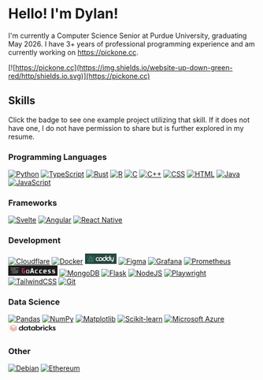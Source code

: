 # Hello! I'm Dylan!

I'm currently a Computer Science Senior at Purdue University, graduating May 2026. I have 3+ years of professional programming experience and am currently working on https://pickone.cc.

[![https://pickone.cc](https://img.shields.io/website-up-down-green-red/http/shields.io.svg)](https://pickone.cc)

## Skills

Click the badge to see one example project utilizing that skill. If it does not have one, I do not have permission to share but is further explored in my resume.

### Programming Languages

[![Python](https://img.shields.io/badge/Python-3776AB?logo=python&logoColor=fff)](https://github.com/dadal00/BlockchainPythonExample)
[![TypeScript](https://img.shields.io/badge/TypeScript-3178C6?logo=typescript&logoColor=fff)](https://github.com/dadal00/PickOne)
[![Rust](https://img.shields.io/badge/Rust-%23000000.svg?e&logo=rust&logoColor=white)](https://github.com/dadal00/PickOne)
[![R](https://img.shields.io/badge/R-%23276DC3.svg?logo=r&logoColor=white)](https://drive.google.com/file/d/1TuvDaSHydQNE31SCu_fGWuJyETZQ5C5R/view?usp=drive_link)
[![C](https://img.shields.io/badge/C-00599C?logo=c&logoColor=white)]()
[![C++](https://img.shields.io/badge/C++-%2300599C.svg?logo=c%2B%2B&logoColor=white)]()
[![CSS](https://img.shields.io/badge/CSS-1572B6?logo=css3&logoColor=fff)](https://github.com/dadal00/PickOne)
[![HTML](https://img.shields.io/badge/HTML-%23E34F26.svg?logo=html5&logoColor=white)](https://github.com/dadal00/PickOne)
[![Java](https://img.shields.io/badge/Java-%23ED8B00.svg?logo=openjdk&logoColor=white)]()
[![JavaScript](https://img.shields.io/badge/JavaScript-F7DF1E?logo=javascript&logoColor=000)]()

### Frameworks

[![Svelte](https://img.shields.io/badge/Svelte-%23f1413d.svg?logo=svelte&logoColor=white)](https://github.com/dadal00/PickOne)
[![Angular](https://img.shields.io/badge/Angular-%23DD0031.svg?logo=angular&logoColor=white)](https://github.com/dadal00/AngularBasic)
[![React Native](https://img.shields.io/badge/React_Native-%2320232a.svg?logo=react&logoColor=%2361DAFB)](https://github.com/dadal00/BagelLocator)

### Development

[![Cloudflare](https://img.shields.io/badge/Cloudflare-F38020?logo=Cloudflare&logoColor=white)](https://github.com/dadal00/PickOne)
[![Docker](https://img.shields.io/badge/Docker-2496ED?logo=docker&logoColor=fff)](https://github.com/dadal00/PickOne)
[<img src="badges/caddy.png" alt="Caddy" height="21" />](https://github.com/dadal00/PickOne)
[![Figma](https://img.shields.io/badge/Figma-F24E1E?logo=figma&logoColor=white)](https://github.com/dadal00/PickOne)
[<img src="https://img.shields.io/badge/Grafana-F46800?style=for-the-badge&logo=grafana&logoColor=white" alt="Grafana" height="21" />](https://github.com/dadal00/PickOne)
[<img src="https://img.shields.io/badge/Prometheus-E6522C?style=for-the-badge&logo=prometheus&logoColor=white" alt="Prometheus" height="21" />](https://github.com/dadal00/PickOne)
[<img src="badges/goaccess.png" width="100" height="21" alt="GoAccess"/>](https://github.com/dadal00/PickOne)
[![MongoDB](https://img.shields.io/badge/MongoDB-%234ea94b.svg?logo=mongodb&logoColor=white)]()
[![Flask](https://img.shields.io/badge/Flask-000?logo=flask&logoColor=fff)]()
[![NodeJS](https://img.shields.io/badge/Node.js-6DA55F?logo=node.js&logoColor=white)](https://github.com/dadal00/PickOne)
[![Playwright](https://custom-icon-badges.demolab.com/badge/Playwright-2EAD33?logo=playwright&logoColor=fff)]()
[![TailwindCSS](https://img.shields.io/badge/Tailwind%20CSS-%2338B2AC.svg?logo=tailwind-css&logoColor=white)]()
[![Git](https://img.shields.io/badge/Git-F05032?logo=git&logoColor=fff)](https://github.com/dadal00/PickOne)

### Data Science

[![Pandas](https://img.shields.io/badge/Pandas-150458?logo=pandas&logoColor=fff)](https://drive.google.com/file/d/1TuvDaSHydQNE31SCu_fGWuJyETZQ5C5R/view?usp=drive_link)
[![NumPy](https://img.shields.io/badge/NumPy-4DABCF?logo=numpy&logoColor=fff)](https://drive.google.com/file/d/1TuvDaSHydQNE31SCu_fGWuJyETZQ5C5R/view?usp=drive_link)
[![Matplotlib](https://custom-icon-badges.demolab.com/badge/Matplotlib-71D291?logo=matplotlib&logoColor=fff)](https://drive.google.com/file/d/1TuvDaSHydQNE31SCu_fGWuJyETZQ5C5R/view?usp=drive_link)
[![Scikit-learn](https://img.shields.io/badge/-scikit--learn-%23F7931E?logo=scikit-learn&logoColor=white)](https://drive.google.com/file/d/1TuvDaSHydQNE31SCu_fGWuJyETZQ5C5R/view?usp=drive_link)
[![Microsoft Azure](https://custom-icon-badges.demolab.com/badge/Microsoft%20Azure-0089D6?logo=msazure&logoColor=white)](https://drive.google.com/file/d/1TuvDaSHydQNE31SCu_fGWuJyETZQ5C5R/view?usp=drive_link)
[<img src="badges/databricks.png" width="100" height="21" alt="Databricks"/>](https://drive.google.com/file/d/1TuvDaSHydQNE31SCu_fGWuJyETZQ5C5R/view?usp=drive_link)

### Other

[![Debian](https://img.shields.io/badge/Debian-A81D33?logo=debian&logoColor=fff)](https://github.com/dadal00/PickOne)
[![Ethereum](https://img.shields.io/badge/Ethereum-3C3C3D?logo=ethereum&logoColor=white)](https://github.com/dadal00/BlockchainPythonExample)

